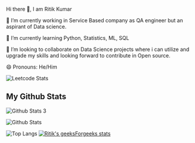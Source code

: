 Hi there 👋, I am Ritik Kumar

🔭 I’m currently working in Service Based company as QA engineer but an aspirant of Data science.

🌱 I’m currently learning Python, Statistics, ML, SQL

👯 I’m looking to collaborate on Data Science projects where i can utilize and upgrade my skills and looking forward to contribute in Open source.

😄 Pronouns: He/Him

<!--
**Ritik-06101997/Ritik-06101997** is a ✨ _special_ ✨ repository because its `README.md` (this file) appears on your GitHub profile.

Here are some ideas to get you started:

- 🔭 I’m currently working on ...
- 🌱 I’m currently learning ...
- 👯 I’m looking to collaborate on ...
- 🤔 I’m looking for help with ...
- 💬 Ask me about ...
- 📫 How to reach me: ...
- 😄 Pronouns: ...
- ⚡ Fun fact: ...
-->
![Leetcode Stats](https://leetcard.jacoblin.cool/Ritik-06101997?ext=heatmap)
## My Github Stats

![Github Stats 3](https://github-readme-stats.vercel.app/api?username=Ritik-06101997)

![Github Stats](https://github-readme-streak-stats.herokuapp.com/?user=Ritik-06101997)

![Top Langs](https://github-readme-stats.vercel.app/api/top-langs/?username=Ritik-06101997&theme=tokyonight)
[![Ritik's geeksForgeeks stats](https://geeks-for-geeks-stats-api-napiyo.vercel.app/?userName=<Ritik-06101997>)](https://github.com/napiyo/geeksForGeeksStatsAPI)
